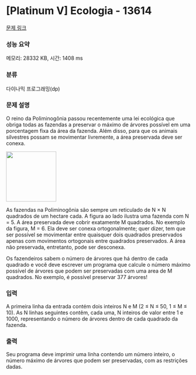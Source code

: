 # [Platinum V] Ecologia - 13614 

[문제 링크](https://www.acmicpc.net/problem/13614) 

### 성능 요약

메모리: 28332 KB, 시간: 1408 ms

### 분류

다이나믹 프로그래밍(dp)

### 문제 설명

<p>O reino da Poliminogônia passou recentemente uma lei ecológica que obriga todas as fazendas a preservar o máximo de árvores possível em uma porcentagem fixa da área da fazenda. Além disso, para que os animais silvestres possam se movimentar livremente, a área preservada deve ser conexa. </p>

<p><img alt="" src="" style="height:137px; width:137px"></p>

<p>As fazendas na Poliminogônia são sempre um reticulado de N × N quadrados de um hectare cada. A figura ao lado ilustra uma fazenda com N = 5. A área preservada deve cobrir exatamente M quadrados. No exemplo da figura, M = 6. Ela deve ser conexa ortogonalmente; quer dizer, tem que ser possível se movimentar entre quaisquer dois quadrados preservados apenas com movimentos ortogonais entre quadrados preservados. A área não preservada, entretanto, pode ser desconexa.</p>

<p>Os fazendeiros sabem o número de árvores que há dentro de cada quadrado e você deve escrever um programa que calcule o número máximo possível de árvores que podem ser preservadas com uma area de M quadrados. No exemplo, é possível preservar 377 árvores!</p>

### 입력 

 <p>A primeira linha da entrada contém dois inteiros N e M (2 ≤ N ≤ 50, 1 ≤ M ≤ 10). As N linhas seguintes contêm, cada uma, N inteiros de valor entre 1 e 1000, representando o número de árvores dentro de cada quadrado da fazenda.</p>

<p> </p>

### 출력 

 <p>Seu programa deve imprimir uma linha contendo um número inteiro, o número máximo de árvores que podem ser preservadas, com as restrições dadas.</p>

